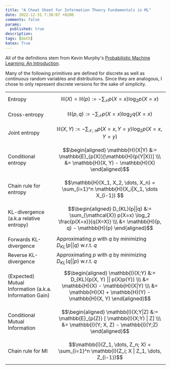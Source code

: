 ```yaml
---
title: "A Cheat Sheet for Information Theory Fundamentals in ML"
date: 2022-12-31 7:38:07 +0200
comments: false
params:
  published: true
description: 
tags: [math]
katex: True
---
```


All of the definitions stem from Kevin Murphy's [Probabilistic Machine Learning: An Introduction](https://probml.github.io/pml-book/book1.html).

Many of the following primitives are defined for discrete  as well as continuous random variables and distributions. Since they are analogous,
I chose to only represent discrete versions for the sake of simplicity.


|                                                         |                                                                                                                                                                                    |
|---------------------------------------------------------|------------------------------------------------------------------------------------------------------------------------------------------------------------------------------------|
| Entropy                                                 | $$\mathbb{H}(X) = \mathbb{H}(p) := -\sum_\mathcal{X} p(X=x)\log_2 p(X=x)$$                                                                                                         |
| Cross-entropy                                           | $$\mathbb{H}(p, q) := -\sum_\mathcal{X} p(X=x) \log_2 q(X=x)$$                                                                                                                     |
| Joint entropy                                           | $$\mathbb{H}(X, Y) := -\sum_{\mathcal{X}, \mathcal{Y}} p(X=x, Y=y)\log_2 p(X=x, Y=y)$$                                                                                             |
| Conditional entropy                                     | $$\begin{aligned} \mathbb{H}(X\|Y) &:= \mathbb{E}_{p(X)}[\mathbb{H}(p(Y\|X))] \\\ &= \mathbb{H}(X, Y) - \mathbb{H}(X) \end{aligned}$$                                                                                  |
| Chain rule for entropy                                  | $$\mathbb{H}(X_1, X_2, \dots, X_n) = \sum_{i=1}^n \mathbb{H}(X_i\|X_1, \dots X_{i-1}) $$                                                                                           |
| KL-divergence (a.k.a relative entropy)                  | $$\begin{aligned} D_{KL}(p\|\|q) &:= \sum_{\mathcal{X}} p(X=x) \log_2 \frac{p(X=x)}{q(X=X)} \\\ &= \mathbb{H}(p, q) - \mathbb{H}(p) \end{aligned}$$                                |
| Forwards KL-divergence                                  | Approximating $p$ with $q$ by minimizing $D_{KL}(p\|\|q)$ w.r.t. $q$                                                                                                               |
| Reverse KL-divergence                                   | Approximating $p$ with $q$ by minimizing $D_{KL}(q\|\|p)$ w.r.t. $q$                                                                                                               |
| (Expected) Mutual Information (a.k.a. Information Gain) | $$\begin{aligned} \mathbb{I}(X;Y) &:= D_{KL}(p(X, Y) \|\| p(X)p(Y)) \\\ &= \mathbb{H}(X) - \mathbb{H}(X\|Y) \\\ &= \mathbb{H}(X) + \mathbb{H}(Y) - \mathbb{H}(X, Y) \end{aligned}$$ |
| Conditional Mutual Information                          | $$\begin{aligned} \mathbb{I}(X;Y\|Z) &:= \mathbb{E}_{p(Z)} [ \mathbb{I}(X;Y) \| Z] \\\ &= \mathbb{I}(Y; X, Z) - \mathbb{I}(Y;Z) \end{aligned}$$                                     |
| Chain rule for MI                                       | $$\mathbb{I}(Z_1, \dots, Z_n; X) = \sum_{i=1}^n \mathbb{I}(Z_i; X \| Z_1, \dots, Z_{i-1})$$                                                                                        |

